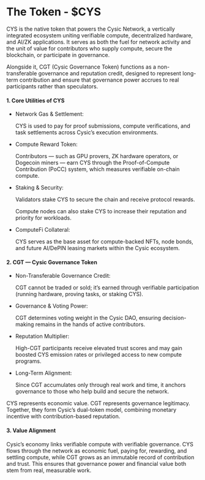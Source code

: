 # The Token - $CYS

CYS is the native token that powers the Cysic Network, a vertically integrated ecosystem uniting verifiable compute, decentralized hardware, and AI/ZK applications. It serves as both the fuel for network activity and the unit of value for contributors who supply compute, secure the blockchain, or participate in governance.

Alongside it, CGT (Cysic Governance Token) functions as a non-transferable governance and reputation credit, designed to represent long-term contribution and ensure that governance power accrues to real participants rather than speculators.

#### 1. Core Utilities of CYS

*   Network Gas & Settlement:

    CYS is used to pay for proof submissions, compute verifications, and task settlements across Cysic’s execution environments.
*   Compute Reward Token:

    Contributors — such as GPU provers, ZK hardware operators, or Dogecoin miners — earn CYS through the Proof-of-Compute Contribution (PoCC) system, which measures verifiable on-chain compute.
*   Staking & Security:

    Validators stake CYS to secure the chain and receive protocol rewards.

    Compute nodes can also stake CYS to increase their reputation and priority for workloads.
*   ComputeFi Collateral:

    CYS serves as the base asset for compute-backed NFTs, node bonds, and future AI/DePIN leasing markets within the Cysic ecosystem.

#### 2. CGT — Cysic Governance Token

*   Non-Transferable Governance Credit:

    CGT cannot be traded or sold; it’s earned through verifiable participation (running hardware, proving tasks, or staking CYS).
*   Governance & Voting Power:

    CGT determines voting weight in the Cysic DAO, ensuring decision-making remains in the hands of active contributors.
*   Reputation Multiplier:

    High-CGT participants receive elevated trust scores and may gain boosted CYS emission rates or privileged access to new compute programs.
*   Long-Term Alignment:

    Since CGT accumulates only through real work and time, it anchors governance to those who help build and secure the network.



CYS represents economic value. CGT represents governance legitimacy. Together, they form Cysic’s dual-token model, combining monetary incentive with contribution-based reputation.

#### 3. Value Alignment

Cysic’s economy links verifiable compute with verifiable governance. CYS flows through the network as economic fuel, paying for, rewarding, and settling compute, while CGT grows as an immutable record of contribution and trust. This ensures that governance power and financial value both stem from real, measurable work.

